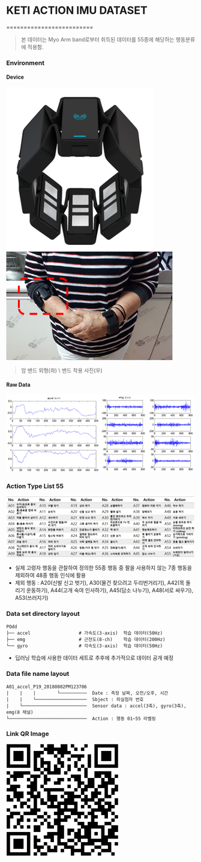 # KETI ACTION IMU DATASET
=========================

> 본 데이터는 Myo Arm band로부터 취득된 데이터를 55종에 해당하는 행동분류에 적용함.

### Environment
#### Device
![Myo1](image/myarmband.png) 
![Myo1](image/myarmband2.png)
> 암 밴드 외형(좌) \ 밴드 착용 사진(우)

#### Raw Data
![rawdata](image/myarmband_rawdata.png)

### Action Type List 55
![actionlist](image/ActionList55.png)
* 실제 고령자 행동을 관찰하여 정의한 55종 행동 중 팔을 사용하지 않는 7종 행동을 제외하여 48종 행동 인식에 활용 
* 제외 행동 : A20(신발 신고 벗기), A30(물건 찾으려고 두리번거리기), A42(목 돌리기 운동하기), A44(고개 숙여 인사하기), A45(담소 나누기), A48(서로 싸우기), A53(쓰러지기)

### Data set directory layout
    POdd
    ├── accel                  # 가속도(3-axis)  학습 데이터(50Hz)
    ├── emg                    # 근전도(8-ch)    학습 데이터(200Hz)
    └── gyro                   # 각속도(3-axis)  학습 데이터(50Hz)
* 딥러닝 학습에 사용한 데이터 세트로 추후에 추가적으로 데이터 공개 예정

### Data file name layout

    A01_accel_P19_20180802PM123706
    |    |    |        └──────────  Date : 측정 날짜, 오전/오후, 시간
    |    |    └───────────────────  Sbject : 피실험자 번호 
    |    └────────────────────────  Sensor data : accel(3축), gyro(3축), emg(8 채널)
    └─────────────────────────────  Action : 행동 01~55 라벨링

### Link QR Image
![KETIQRImage](image/keti_github_qrcode_f.PNG)
